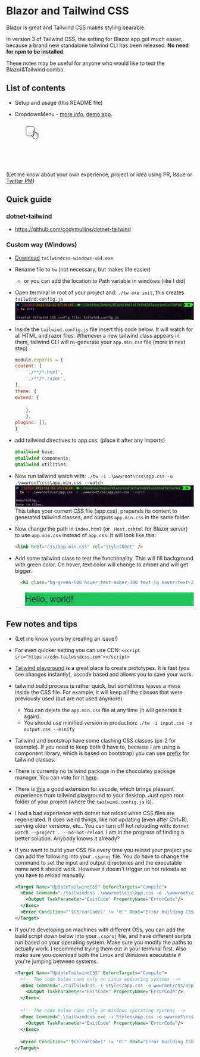 # Blazor and Tailwind CSS

Blazor is great and Tailwind CSS makes styling bearable.

In version 3 of Tailwind CSS, the setting for Blazor app got much easier, because a brand new standalone tailwind CLI has been released. **No need for npm to be installed**.

These notes may be useful for anyone who would like to test the Blazor&Tailwind combo.

## List of contents

- Setup and usage (this README file)
- DropdownMenu - [more info](Articles/DropdownMenu), [demo app](https://tesar-tech.github.io/BlazorAndTailwind/dropdownmenu).

  ![extended](Articles/DropdownMenu/media/extended.gif)

(Let me know about your own experience, project or idea using PR, issue or [Twitter PM](https://twitter.com/tesar_tech))



## Quick guide 

### dotnet-tailwind

- https://github.com/codymullins/dotnet-tailwind


### Custom way (Windows)
- [Download](https://github.com/tailwindlabs/tailwindcss/releases) `tailwindcss-windows-x64.exe`
- Rename file to `tw` (not necessary, but makes life easier)
  - or you can add the location to Path variable in windows (like I did)
- Open terminal in root of your project and: `./tw.exe init`, this creates `tailwind.config.js`
![tailwind init](media/2021-12-21-17-11-37.png)
- Inside the `tailwind.config.js` file insert this code below. It will watch for all HTML and razor files. Whenever a new tailwind class appears in them, tailwind CLI will re-generate your `app.min.css` file (more in next step)

    ```js
    module.exports = {
    content: [
        './**/*.html',
        './**/*.razor',
    ],
    theme: {
    extend: {
        
        },
        },
    plugins: [],
    }
    ```

- add tailwind directives to app.css. (place it after any imports)

    ```css
    @tailwind base;
    @tailwind components;
    @tailwind utilities;
    ```

- Now run tailwind watch with:
`./tw -i .\wwwroot\css\app.css -o .\wwwroot\css\app.min.css --watch`
![tailwind watch](media/2021-12-21-17-13-32.png)
This takes your current CSS file (app.css), prepends its content to generated tailwind classes, and outputs `app.min.css` in the same folder.

- Now change the path in `index.html` (or `_Host.cshtml` for Blazor server) to use `app.min.css` instead of `app.css`. It will look like this:

    ```html
    <link href="css/app.min.css" rel="stylesheet" />
    ```

- Add some tailwind class to test the functionality. This will fill background with green color. On hover, text color will change to amber and will get bigger.

  ``` html
    <h1 class="bg-green-500 hover:text-amber-300 text-lg hover:text-2xl">Hello, world!</h1>
  ```

    ![tailwind watch](media/res.gif)

## Few notes and tips

- (Let me know yours by creating an issue!)
- For even quicker setting you can use CDN: `<script src="https://cdn.tailwindcss.com"></script>`
- [Tailwind playground]( https://play.tailwindcss.com/) is a great place to create prototypes. It is fast (you see changes instantly), vscode based and allows you to save your work.
- tailwind build process is rather quick, but sometimes leaves a mess inside the CSS file. For example, it will keep all the classes that were previously used (but are not used anymore)
  - You can delete the `app.min.css` file at any time (it will generate it again).
  - You should use minified version in production: `./tw -i input.css -o output.css --minify`
- Tailwind and bootstrap have some clashing CSS classes (px-2 for example). If you need to keep both (I have to, because I am using a component library, which is based on bootstrap) you can use [prefix](https://tailwindcss.com/docs/configuration#prefix) for tailwind classes.
- There is currently no tailwind package in the chocolatey package manager. You can vote for it [here](https://github.com/tailwindlabs/tailwindcss/discussions/6650).
- There is [this](https://github.com/tailwindlabs/tailwindcss-intellisense) a good extension for vscode, which brings pleasant experience from tailwind playground to your desktop. Just open root folder of your project (where the `tailwind.config.js` is).
- I had a bad experience with dotnet hot reload when CSS files are regenerated. It does weird things, like not updating (even after Ctrl+R), serving older versions, etc.. You can turn off hot reloading with: `dotnet watch --project . --no-hot-reload`. I am in the progress of finding a better solution. Anybody knows it already?
- If you want to build your CSS file every time you reload your project you can add the following into your `.csproj` file. You do have to change the command to set the input and output directories and the executable name and it should work. However it doesn't trigger on hot reloads so you have to reload manually.

    ```xml
    <Target Name="UpdateTailwindCSS" BeforeTargets="Compile">
      <Exec Command="./tailwindcss .\wwwroot\css\app.css -o .\wwwroot\css\app.min.css" ContinueOnError="true">
        <Output TaskParameter="ExitCode" PropertyName="ErrorCode"/>
      </Exec>
      <Error Condition="'$(ErrorCode)' != '0'" Text="Error building CSS file"/>
    </Target>
    ```
 - If you're developing on machines with different OSs, you can add the build script down below into your `.csproj` file, and have different scripts run based on your operating system. Make sure you modify the paths to actually work. I recommend trying them out in your terminal first. Also make sure you download both the Linux and Windows executable if you're jumping between systems.

    ```xml
    <Target Name="UpdateTailwindCSS" BeforeTargets="Compile">
      <!-- The code below runs only on Linux operating systems -->
      <Exec Command="./tailwindcss -i Styles/app.css -o wwwroot/css/app.css" Condition="$([MSBuild]::IsOSPlatform('Linux'))" ContinueOnError="true">
        <Output TaskParameter="ExitCode" PropertyName="ErrorCode"/>
      </Exec>

      <!-- The code below runs only on Windows operating systems -->
      <Exec Command=".\tailwindcss.exe -i Styles\app.css -o wwwroot\css\app.css" Condition="$([MSBuild]::IsOSPlatform('Windows'))" ContinueOnError="true">
        <Output TaskParameter="ExitCode" PropertyName="ErrorCode"/>
      </Exec>

      <Error Condition="'$(ErrorCode)' != '0'" Text="Error building CSS"/>
    </Target>
    ```

